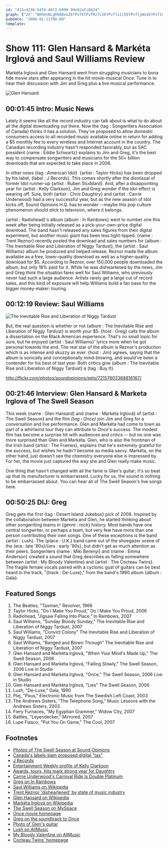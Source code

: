 ```yaml
---
id: "413cd238-54f6-46f2-b999-99e92afc0434"
graph: {"2X":"BHhDvBLgRkBAxoZEYPvfEYPvfRz7L5EYPvfls1i5EYPvflyWo1EYPvfIezYA8yk9HIezYAN1aqEafRxCVJe9zrg6MqqBoPVrg6Mq","KJ":"qBoPVrg6Mq97qipBHm1G97qipX6cfd","10A":"LEYnvzXzr9X6XZ7zXzr9O1NBszXzr9u0Xx3zXzr9LEYnvO1NBsLEYnvX6XZ7","2C1":"BMlTxPw4lt9o0OSPw4ltDL5DrPw4ltBJraEPw4ltPw4ltWehKDKZl4tPw4ltPw4ltgo3JU1p46QPw4lt9o0OSDL5Dr"}
pubdate: "2008-01-11T00:00"
template: 
---
```






# Show 111: Glen Hansard & Markéta Irglová and Saul Williams Review

Markéta Irglová and Glen Hansard went from struggling musicians to bona fide movie stars after appearing in the hit movie-musical Once. Tune in to hear their discussion with Jim and Greg plus a live musical performance.

![Glen Hansard](https://static.soundopinions.org/images/2008/theswellseason.jpg)



## 00:01:45 Intro: Music News

Lately it seems like all the record industry can talk about is what to do about all the digital downloading out there. Now the {tag : Songwriters Association of Canada} thinks it has a solution. They've proposed to allow domestic consumers access to all recorded music available online in return for adding a $5 monthly fee to every wireless and Internet account in the country. The Canadian recording industry hasn't responded favorably, but as SAC president {name : Eddie Schwartz} explains to Jim and Greg, it's the best way to compensate songwriters and musicians for the 50+ billion downloads that are expected to take place in 2008.

In other news {tag : American Idol}  {artist : Taylor Hicks} has been dropped by his label, {label : J Records}. This comes shortly after the dismissal of former Idol runner-up {artist : Ruben Studdard}. And, after a disappointing year for {artist : Kelly Clarkson}, Jim and Greg wonder if the Idol effect is wearing off. Sure, both {artist : Chris Daughtry} and {artist : Carrie Underwood} had a very successful year, but as the new season of Idol kicks off, Sound Opinions H.Q. has to wonder --maybe this pop culture phenomenon should stick to television, where it belongs.

{artist : Radiohead}'s album {album : In Rainbows} went to number one this week after being initially released as a pick-your-own-price digital download. The band hasn't released any sales figures from their digital experiment, but another music giant has been less tight-lipped. {name : Trent Reznor} recently posted the download and sales numbers for {album : The Inevitable Rise and Liberation of Niggy Tardust}, the {artist : Saul Williams} album he produced and helped release. Reznor made the album available as a free, lower-quality download as well as a higher-quality download for $5. According to Reznor, over 150,000 people downloaded the album, but only 18% paid for it. While he was disheartened by the news, Jim and Greg think the situation fares well for Saul Williams, who previously never had such a large audience. Artists rarely get a large cut of record sales, and this kind of exposure will help Williams build a fan base for the bigger money-maker: touring.



## 00:12:19 Review: Saul Williams

![The Inevitable Rise and Liberation of Niggy Tardust](https://static.soundopinions.org/assets/111/KJ0.jpg)

But, the real question is whether or not {album : The Inevitable Rise and Liberation of Niggy Tardust} is worth your $5. {host : Greg} calls the album a dissertation on the Black American experience. That's no small topic for sure, but he enjoyed {artist : Saul Williams}' lyrics more when he got personal towards the end. The real star of the album is Reznor's production which is as intense and skuzzy as ever. {host : Jim} agrees, saying that the album is sonically and conceptionally mind-blowing, and would've been a contender for his best of last year. Both critics give {album : The Inevitable Rise and Liberation of Niggy Tardust} a {tag : Buy It}.

http://flickr.com/photos/soundopinions/sets/72157603368816167/



## 00:21:46 Interview: Glen Hansard & Marketa Irglova of The Swell Season

This week {name : Glen Hansard} and {name : Markéta Irglová} of {artist : The Swell Season} and the film *{tag : Once}* join Jim and Greg for a conversation and live performance. Glen and Markéta had come to town as part of a whirlwind tour they can attribute to *Once*'s success. The modest film has become a surprise hit with audiences and critics -- but no one was more surprised than Glen and Markéta. Glen, who is also the frontman of the Irish band {artist : The Frames}, explains that he's extremely grateful for the success, but wishes he hadn't become so media savvy. Markéta, on the other hand, just doesn't see the chemistry everyone else is impressed by. For her, the movie just captured the way she and Glen really make music.

One thing that hasn't changed with all the fame is Glen's guitar; it's so beat up that its manufacturer is embarrassed. Lucky for us, the sound is nothing to be embarrassed about. You can hear all of The Swell Season's live songs here.



## 00:50:25 DIJ: Greg

Greg gets the first {tag : Desert Island Jukebox} pick of 2008. Inspired by the collaboration between Markéta and Glen, he started thinking about other songwriting teams in {genre : rock} history. Most bands have one central songwriter, or perhaps a team, but very few have more than one person contributing their own songs. One of these exceptions is the band {artist : Lush}. The {place : U.K.} band came out of the shoegazer scene of the {era : late '80s}/{era : early '90s}, but didn't get as much attention as their peers. Songwriters {name : Miki Berenyi} and {name : Emma Anderson} created a sound that Greg describes as falling somewhere between {artist : My Bloody Valentine} and {artist : The Cocteau Twins}. The fragile female vocals paired with a cyclonic gust of guitars can be best heard in the track, "{track : De-Luxe}," from the band's 1990 album {album : Gala}.



## Featured Songs

1. The Beatles, "Taxman," Revolver, 1966
2. Taylor Hicks, "Do I Make You Proud," Do I Make You Proud, 2006
3. Radiohead, "Jigsaw Falling Into Place," In Rainbows, 2007
4. Saul Williams, "Sunday Bloody Sunday," The Inevitable Rise and Liberation of Niggy Tardust, 2007
5. Saul Williams, "Convict Colony" The Inevitable Rise and Liberation of Niggy Tardust, 2007
6. Saul Williams, "Banged and Blown Through" The Inevitable Rise and Liberation of Niggy Tardust, 2007
7. Glen Hansard and Markéta Irglová, "When Your Mind's Made Up," The Swell Season, 2006
8. Glen Hansard and Markéta Irglová, "Falling Slowly," The Swell Season, 2006 Live in Studio
9. Glen Hansard and Markéta Irglová, "Once," The Swell Season, 2006 Live in Studio
10. Glen Hansard and Markéta Irglová, "Lies" The Swell Season, 2006
11. Lush, "De-Luxe," Gala, 1990
12. Plej, "Paus," Electronic Music from The Swedish Left Coast, 2003
13. The Andrews Sisters, "The Telephone Song," Music Lessons with the Andrews Sisters, 2003
14. Fiery Furnaces, "My Egyptian Grammer," Widow City, 2007
15. Battles, "Leyendecker," Mirrored, 2007
16. Lupe Fiasco, "Put You On Game," The Cool, 2007



## Footnotes

- [Photos of The Swell Season at Sound Opinions](http://flickr.com/photos/soundopinions/sets/72157603368816167/)
- [Canada's labels slam proposed digital "tax"](http://uk.reuters.com/article/internetNews/idUKN0432940320080105?pageNumber=1&virtualBrandChannel=0)
- [J Records](http://www.jrecords.com/)
- [Entertainment Weekly profile of Kelly Clarkson](http://www.ew.com/ew/article/0,,20038840_20038841_20038857,00.html)
- [Awards, tours, hits mark strong year for Daughtry](http://www.reuters.com/article/musicNews/idUSN1435637220071214)
- [Carrie Underwood's Carnival Ride Is Double Platinum](http://www.cmt.com/news/articles/1576551/20071214/underwood__carrie.jhtml)
- [Greg on In Rainbows](http://leisureblogs.chicagotribune.com/turn_it_up/2008/01/radiohead-debut.html)
- [Saul Williams on Wikipedia](http://en.wikipedia.org/wiki/Saul_Williams)
- [Trent Reznor 'disheartened' by state of music industry](http://www.nme.com/news/nme/33469)
- [Glen Hansard on Wikipedia](http://en.wikipedia.org/wiki/Glen_Hansard)
- [Markéta Irglová on Wikipedia](http://en.wikipedia.org/wiki/Mark%c3%a9ta_Irglov%c3%a1)
- [The Swell Season on MySpace](http://www.myspace.com/theswellseason)
- [Once movie homepage](http://www.foxsearchlight.com/once/)
- [Greg on the soundtrack to Once](http://leisureblogs.chicagotribune.com/turn_it_up/2007/07/once-couple-mus.html)
- [Photo of Glen's guitar](http://www.flickr.com/photos/soundopinions/2084105333/in/set-72157603368816167/)
- [Lush on AllMusic](http://www.allmusic.com/cg/amg.dll?p=amg&sql=11:jifpxqe5ldfe)
- [My Bloody Valentine on AllMusic](http://www.allmusic.com/cg/amg.dll?p=amg&sql=11:hifixqe5ldte)
- [Cocteau Twins' homepage](http://www.cocteautwins.com/)